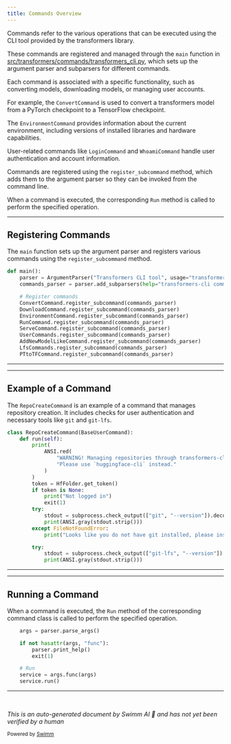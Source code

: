 ```yaml
---
title: Commands Overview
---
```

Commands refer to the various operations that can be executed using the CLI tool provided by the transformers library.

These commands are registered and managed through the <SwmToken path="src/transformers/commands/transformers_cli.py" pos="29:2:2" line-data="def main():">`main`</SwmToken> function in <SwmPath>[src/transformers/commands/transformers_cli.py](src/transformers/commands/transformers_cli.py)</SwmPath>, which sets up the argument parser and subparsers for different commands.

Each command is associated with a specific functionality, such as converting models, downloading models, or managing user accounts.

For example, the <SwmToken path="src/transformers/commands/transformers_cli.py" pos="34:1:1" line-data="    ConvertCommand.register_subcommand(commands_parser)">`ConvertCommand`</SwmToken> is used to convert a transformers model from a PyTorch checkpoint to a TensorFlow checkpoint.

The <SwmToken path="src/transformers/commands/transformers_cli.py" pos="36:1:1" line-data="    EnvironmentCommand.register_subcommand(commands_parser)">`EnvironmentCommand`</SwmToken> provides information about the current environment, including versions of installed libraries and hardware capabilities.

User-related commands like <SwmToken path="src/transformers/commands/user.py" pos="29:12:12" line-data="        login_parser.set_defaults(func=lambda args: LoginCommand(args))">`LoginCommand`</SwmToken> and <SwmToken path="src/transformers/commands/user.py" pos="31:12:12" line-data="        whoami_parser.set_defaults(func=lambda args: WhoamiCommand(args))">`WhoamiCommand`</SwmToken> handle user authentication and account information.

Commands are registered using the <SwmToken path="src/transformers/commands/transformers_cli.py" pos="34:3:3" line-data="    ConvertCommand.register_subcommand(commands_parser)">`register_subcommand`</SwmToken> method, which adds them to the argument parser so they can be invoked from the command line.

When a command is executed, the corresponding <SwmToken path="src/transformers/commands/transformers_cli.py" pos="51:3:3" line-data="    # Run">`Run`</SwmToken> method is called to perform the specified operation.

<SwmSnippet path="/src/transformers/commands/transformers_cli.py" line="29">

---

## Registering Commands

The <SwmToken path="src/transformers/commands/transformers_cli.py" pos="29:2:2" line-data="def main():">`main`</SwmToken> function sets up the argument parser and registers various commands using the <SwmToken path="src/transformers/commands/transformers_cli.py" pos="34:3:3" line-data="    ConvertCommand.register_subcommand(commands_parser)">`register_subcommand`</SwmToken> method.

```python
def main():
    parser = ArgumentParser("Transformers CLI tool", usage="transformers-cli <command> [<args>]")
    commands_parser = parser.add_subparsers(help="transformers-cli command helpers")

    # Register commands
    ConvertCommand.register_subcommand(commands_parser)
    DownloadCommand.register_subcommand(commands_parser)
    EnvironmentCommand.register_subcommand(commands_parser)
    RunCommand.register_subcommand(commands_parser)
    ServeCommand.register_subcommand(commands_parser)
    UserCommands.register_subcommand(commands_parser)
    AddNewModelLikeCommand.register_subcommand(commands_parser)
    LfsCommands.register_subcommand(commands_parser)
    PTtoTFCommand.register_subcommand(commands_parser)

```

---

</SwmSnippet>

<SwmSnippet path="/src/transformers/commands/user.py" line="146">

---

## Example of a Command

The <SwmToken path="src/transformers/commands/user.py" pos="146:2:2" line-data="class RepoCreateCommand(BaseUserCommand):">`RepoCreateCommand`</SwmToken> is an example of a command that manages repository creation. It includes checks for user authentication and necessary tools like <SwmToken path="src/transformers/commands/user.py" pos="159:11:11" line-data="            stdout = subprocess.check_output([&quot;git&quot;, &quot;--version&quot;]).decode(&quot;utf-8&quot;)">`git`</SwmToken> and <SwmToken path="src/transformers/commands/user.py" pos="165:11:13" line-data="            stdout = subprocess.check_output([&quot;git-lfs&quot;, &quot;--version&quot;]).decode(&quot;utf-8&quot;)">`git-lfs`</SwmToken>.

```python
class RepoCreateCommand(BaseUserCommand):
    def run(self):
        print(
            ANSI.red(
                "WARNING! Managing repositories through transformers-cli is deprecated. "
                "Please use `huggingface-cli` instead."
            )
        )
        token = HfFolder.get_token()
        if token is None:
            print("Not logged in")
            exit(1)
        try:
            stdout = subprocess.check_output(["git", "--version"]).decode("utf-8")
            print(ANSI.gray(stdout.strip()))
        except FileNotFoundError:
            print("Looks like you do not have git installed, please install.")

        try:
            stdout = subprocess.check_output(["git-lfs", "--version"]).decode("utf-8")
            print(ANSI.gray(stdout.strip()))
```

---

</SwmSnippet>

<SwmSnippet path="/src/transformers/commands/transformers_cli.py" line="45">

---

## Running a Command

When a command is executed, the <SwmToken path="src/transformers/commands/transformers_cli.py" pos="51:3:3" line-data="    # Run">`Run`</SwmToken> method of the corresponding command class is called to perform the specified operation.

```python
    args = parser.parse_args()

    if not hasattr(args, "func"):
        parser.print_help()
        exit(1)

    # Run
    service = args.func(args)
    service.run()
```

---

</SwmSnippet>

&nbsp;

*This is an auto-generated document by Swimm AI 🌊 and has not yet been verified by a human*

<SwmMeta version="3.0.0" repo-id="Z2l0aHViJTNBJTNBdHJhbnNmb3JtZXJzJTNBJTNBc2h1anV1dQ==" repo-name="transformers" doc-type="overview"><sup>Powered by [Swimm](/)</sup></SwmMeta>
